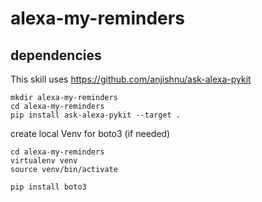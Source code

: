 # alexa-my-reminders

## dependencies
This skill uses https://github.com/anjishnu/ask-alexa-pykit
```
mkdir alexa-my-reminders
cd alexa-my-reminders
pip install ask-alexa-pykit --target .
```

create local Venv for boto3 (if needed)
```
cd alexa-my-reminders
virtualenv venv
source venv/bin/activate

pip install boto3
```